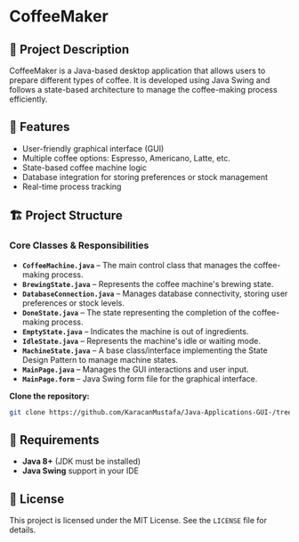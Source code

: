 # CoffeeMaker

## 📌 Project Description
CoffeeMaker is a Java-based desktop application that allows users to prepare different types of coffee. It is developed using Java Swing and follows a state-based architecture to manage the coffee-making process efficiently.

## 🚀 Features
- User-friendly graphical interface (GUI)
- Multiple coffee options: Espresso, Americano, Latte, etc.
- State-based coffee machine logic
- Database integration for storing preferences or stock management
- Real-time process tracking

## 🏗 Project Structure
### Core Classes & Responsibilities
- **`CoffeeMachine.java`** – The main control class that manages the coffee-making process.
- **`BrewingState.java`** – Represents the coffee machine's brewing state.
- **`DatabaseConnection.java`** – Manages database connectivity, storing user preferences or stock levels.
- **`DoneState.java`** – The state representing the completion of the coffee-making process.
- **`EmptyState.java`** – Indicates the machine is out of ingredients.
- **`IdleState.java`** – Represents the machine's idle or waiting mode.
- **`MachineState.java`** – A base class/interface implementing the State Design Pattern to manage machine states.
- **`MainPage.java`** – Manages the GUI interactions and user input.
- **`MainPage.form`** – Java Swing form file for the graphical interface.

**Clone the repository:**
   ```bash
   git clone https://github.com/KaracanMustafa/Java-Applications-GUI-/tree/main/CoffeeMaker
   ```
   
## 📌 Requirements
- **Java 8+** (JDK must be installed)
- **Java Swing** support in your IDE

## 📜 License
This project is licensed under the MIT License. See the `LICENSE` file for details.
